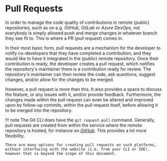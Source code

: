 # Pull Requests

In order to manage the code quality of contributions in remote (public) repositories, such as on e.g. *GitHub*, *GitLab* or *Azure DevOps*, not everybody is simply allowed push and merge changes in whatever branch they see fit to. This is where a PR (*pull request*) comes in.

In their most basic form, pull requests are a mechanism for the developer to notify co-developers that they have completed a contribution, and they would like to have it integrated in the (public) remote repository. Once their contribution is ready, the developer creates a pull request, which notifies the repository's maintainer there is a contribution ready for review. The repository's maintainer can then review the code, ask questions, suggest changes, and/or allow for the changes to be merged.

However, a pull request is more than this. It also provides a space to discuss the feature, or any issues with it, and/or provide feedback. Furthermore, the changes made within the pull request can even be altered and improved upon by follow-up commits, within the pull request itself, before allowing it to be merged into the repository.

!!! note
    The Git CLI does have the `git request-pull` command. Generally, pull requests are created from within the service where the remote repository is hosted, for instance on [*GitHub*](https://docs.github.com/en/pull-requests/collaborating-with-pull-requests/proposing-changes-to-your-work-with-pull-requests/about-pull-requests). This provides a lot more flexibility.

    There are many options for creating pull requests on such platforms, without interfacing with the website (i.e. from your CLI or IDE), however that is beyond the scope of this document.
